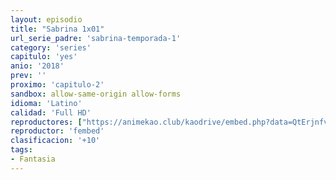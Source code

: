 ```yaml
---
layout: episodio
title: "Sabrina 1x01"
url_serie_padre: 'sabrina-temporada-1'
category: 'series'
capitulo: 'yes'
anio: '2018'
prev: ''
proximo: 'capitulo-2'
sandbox: allow-same-origin allow-forms
idioma: 'Latino'
calidad: 'Full HD'
reproductores: ["https://animekao.club/kaodrive/embed.php?data=QtErjnfvmQRDuUUA6oCgRiz8IwN6XyJY9L0NM0d+o3dav9eUC78x7Br+jlS/xk1SqfeDHSvKlifp/JvTQPfFecgEdtLhtzpa/u5cAex2RypdmihOZzI+1pSj7j3s1i9CbK/yK6Xq+qwqRWHgluRimcY1j66et3v37ts8Gh/qc96JDWln1Sf8GhbcayH0orMnjlMTkWReMLy8ekLQh5Uk630rpb8V3DQ+vHMdnniDsn298WF1RCDycIX4koTE6lLCCpdPYpDUIJvmdQ66olJfYiUoT0bmGIaKs2j0VfvRUddBFXq55pOVwyCz4Iy3xj2pxVNEO6xaE9dUlY8GWk2CVptUIZP/tQS5G8hZ93PfcWWgkxFWY4ajRhCHGBdeV71j6fXQQkwVdLC1YdRj1B49dA==","https://www.ilovefembed.best/v/jl0qysdjrppwgze"]
reproductor: 'fembed'
clasificacion: '+10'
tags:
- Fantasia
---
```












